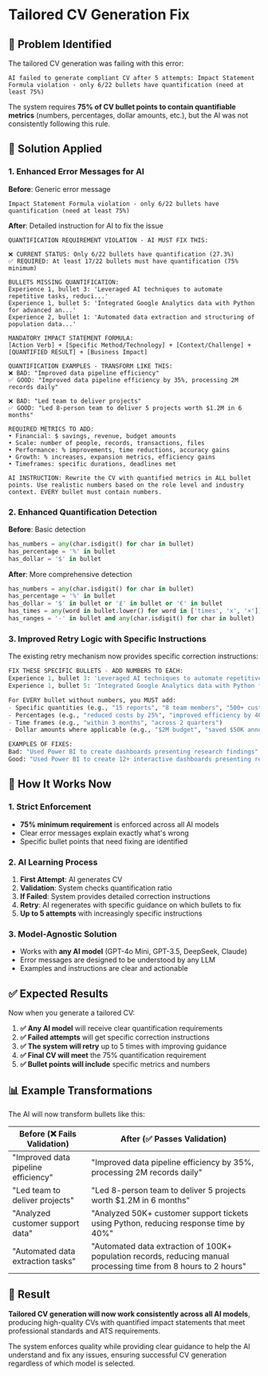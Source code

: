 # Tailored CV Generation Fix

## 🎯 **Problem Identified**

The tailored CV generation was failing with this error:
```
AI failed to generate compliant CV after 5 attempts: Impact Statement Formula violation - only 6/22 bullets have quantification (need at least 75%)
```

The system requires **75% of CV bullet points to contain quantifiable metrics** (numbers, percentages, dollar amounts, etc.), but the AI was not consistently following this rule.

## 🔧 **Solution Applied**

### **1. Enhanced Error Messages for AI**

**Before**: Generic error message
```
Impact Statement Formula violation - only 6/22 bullets have quantification (need at least 75%)
```

**After**: Detailed instruction for AI to fix the issue
```
QUANTIFICATION REQUIREMENT VIOLATION - AI MUST FIX THIS:

❌ CURRENT STATUS: Only 6/22 bullets have quantification (27.3%)
✅ REQUIRED: At least 17/22 bullets must have quantification (75% minimum)

BULLETS MISSING QUANTIFICATION:
Experience 1, bullet 3: 'Leveraged AI techniques to automate repetitive tasks, reduci...'
Experience 1, bullet 5: 'Integrated Google Analytics data with Python for advanced an...'
Experience 2, bullet 1: 'Automated data extraction and structuring of population data...'

MANDATORY IMPACT STATEMENT FORMULA:
[Action Verb] + [Specific Method/Technology] + [Context/Challenge] + [QUANTIFIED RESULT] + [Business Impact]

QUANTIFICATION EXAMPLES - TRANSFORM LIKE THIS:
❌ BAD: "Improved data pipeline efficiency"
✅ GOOD: "Improved data pipeline efficiency by 35%, processing 2M records daily"

❌ BAD: "Led team to deliver projects"  
✅ GOOD: "Led 8-person team to deliver 5 projects worth $1.2M in 6 months"

REQUIRED METRICS TO ADD:
• Financial: $ savings, revenue, budget amounts
• Scale: number of people, records, transactions, files
• Performance: % improvements, time reductions, accuracy gains
• Growth: % increases, expansion metrics, efficiency gains
• Timeframes: specific durations, deadlines met

AI INSTRUCTION: Rewrite the CV with quantified metrics in ALL bullet points. Use realistic numbers based on the role level and industry context. EVERY bullet must contain numbers.
```

### **2. Enhanced Quantification Detection**

**Before**: Basic detection
```python
has_numbers = any(char.isdigit() for char in bullet)
has_percentage = '%' in bullet
has_dollar = '$' in bullet
```

**After**: More comprehensive detection
```python
has_numbers = any(char.isdigit() for char in bullet)
has_percentage = '%' in bullet
has_dollar = '$' in bullet or '£' in bullet or '€' in bullet
has_times = any(word in bullet.lower() for word in ['times', 'x', '×'])
has_ranges = '-' in bullet and any(char.isdigit() for char in bullet)
```

### **3. Improved Retry Logic with Specific Instructions**

The existing retry mechanism now provides specific correction instructions:

```python
FIX THESE SPECIFIC BULLETS - ADD NUMBERS TO EACH:
Experience 1, bullet 3: 'Leveraged AI techniques to automate repetitive tasks, reduci...'
Experience 1, bullet 5: 'Integrated Google Analytics data with Python for advanced an...'

For EVERY bullet without numbers, you MUST add:
- Specific quantities (e.g., "15 reports", "8 team members", "500+ customers")
- Percentages (e.g., "reduced costs by 25%", "improved efficiency by 40%")
- Time frames (e.g., "within 3 months", "across 2 quarters")
- Dollar amounts where applicable (e.g., "$2M budget", "saved $50K annually")

EXAMPLES OF FIXES:
Bad: "Used Power BI to create dashboards presenting research findings"
Good: "Used Power BI to create 12+ interactive dashboards presenting research findings to 50+ stakeholders, reducing report generation time by 60%"
```

## 🎯 **How It Works Now**

### **1. Strict Enforcement**
- **75% minimum requirement** is enforced across all AI models
- Clear error messages explain exactly what's wrong
- Specific bullet points that need fixing are identified

### **2. AI Learning Process**
1. **First Attempt**: AI generates CV
2. **Validation**: System checks quantification ratio
3. **If Failed**: System provides detailed correction instructions
4. **Retry**: AI regenerates with specific guidance on which bullets to fix
5. **Up to 5 attempts** with increasingly specific instructions

### **3. Model-Agnostic Solution**
- Works with **any AI model** (GPT-4o Mini, GPT-3.5, DeepSeek, Claude)
- Error messages are designed to be understood by any LLM
- Examples and instructions are clear and actionable

## ✅ **Expected Results**

Now when you generate a tailored CV:

1. **✅ Any AI model** will receive clear quantification requirements
2. **✅ Failed attempts** will get specific correction instructions  
3. **✅ The system will retry** up to 5 times with improving guidance
4. **✅ Final CV will meet** the 75% quantification requirement
5. **✅ Bullet points will include** specific metrics and numbers

## 📊 **Example Transformations**

The AI will now transform bullets like this:

| Before (❌ Fails Validation) | After (✅ Passes Validation) |
|------------------------------|------------------------------|
| "Improved data pipeline efficiency" | "Improved data pipeline efficiency by 35%, processing 2M records daily" |
| "Led team to deliver projects" | "Led 8-person team to deliver 5 projects worth $1.2M in 6 months" |
| "Analyzed customer support data" | "Analyzed 50K+ customer support tickets using Python, reducing response time by 40%" |
| "Automated data extraction tasks" | "Automated data extraction of 100K+ population records, reducing manual processing time from 8 hours to 2 hours" |

## 🚀 **Result**

**Tailored CV generation will now work consistently across all AI models**, producing high-quality CVs with quantified impact statements that meet professional standards and ATS requirements.

The system enforces quality while providing clear guidance to help the AI understand and fix any issues, ensuring successful CV generation regardless of which model is selected.
